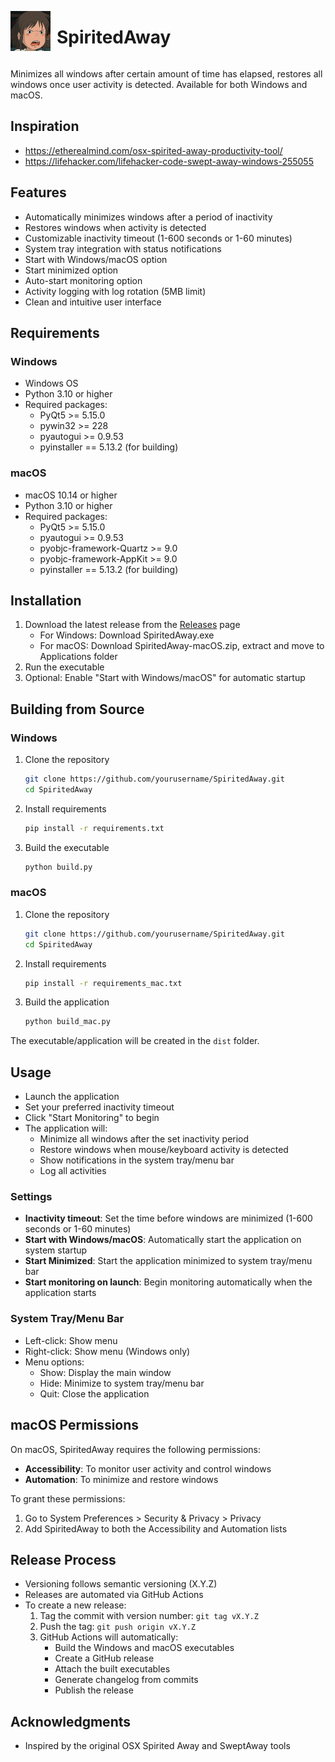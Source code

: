 <div style="display: flex; align-items: center;">
  <img src="images/XD.png" width="64" height="64" alt="SpiritedAway Icon">
  <h1 style="margin-left: 10px;">SpiritedAway</h1>
</div>

Minimizes all windows after certain amount of time has elapsed, restores all windows once user activity is detected. Available for both Windows and macOS.

## Inspiration
+ https://etherealmind.com/osx-spirited-away-productivity-tool/
+ https://lifehacker.com/lifehacker-code-swept-away-windows-255055

## Features
- Automatically minimizes windows after a period of inactivity
- Restores windows when activity is detected
- Customizable inactivity timeout (1-600 seconds or 1-60 minutes)
- System tray integration with status notifications
- Start with Windows/macOS option
- Start minimized option
- Auto-start monitoring option
- Activity logging with log rotation (5MB limit)
- Clean and intuitive user interface

## Requirements

### Windows
- Windows OS
- Python 3.10 or higher
- Required packages:
  - PyQt5 >= 5.15.0
  - pywin32 >= 228
  - pyautogui >= 0.9.53
  - pyinstaller == 5.13.2 (for building)

### macOS
- macOS 10.14 or higher
- Python 3.10 or higher
- Required packages:
  - PyQt5 >= 5.15.0
  - pyautogui >= 0.9.53
  - pyobjc-framework-Quartz >= 9.0
  - pyobjc-framework-AppKit >= 9.0
  - pyinstaller == 5.13.2 (for building)

## Installation
1. Download the latest release from the [Releases](https://github.com/yourusername/SpiritedAway/releases) page
   - For Windows: Download SpiritedAway.exe
   - For macOS: Download SpiritedAway-macOS.zip, extract and move to Applications folder
2. Run the executable
3. Optional: Enable "Start with Windows/macOS" for automatic startup

## Building from Source

### Windows
1. Clone the repository
   ```bash
   git clone https://github.com/yourusername/SpiritedAway.git
   cd SpiritedAway
   ```

2. Install requirements
   ```bash
   pip install -r requirements.txt
   ```

3. Build the executable
   ```bash
   python build.py
   ```

### macOS
1. Clone the repository
   ```bash
   git clone https://github.com/yourusername/SpiritedAway.git
   cd SpiritedAway
   ```

2. Install requirements
   ```bash
   pip install -r requirements_mac.txt
   ```

3. Build the application
   ```bash
   python build_mac.py
   ```

The executable/application will be created in the `dist` folder.

## Usage
- Launch the application
- Set your preferred inactivity timeout
- Click "Start Monitoring" to begin
- The application will:
  - Minimize all windows after the set inactivity period
  - Restore windows when mouse/keyboard activity is detected
  - Show notifications in the system tray/menu bar
  - Log all activities

### Settings
- **Inactivity timeout**: Set the time before windows are minimized (1-600 seconds or 1-60 minutes)
- **Start with Windows/macOS**: Automatically start the application on system startup
- **Start Minimized**: Start the application minimized to system tray/menu bar
- **Start monitoring on launch**: Begin monitoring automatically when the application starts

### System Tray/Menu Bar
- Left-click: Show menu
- Right-click: Show menu (Windows only)
- Menu options:
  - Show: Display the main window
  - Hide: Minimize to system tray/menu bar
  - Quit: Close the application

## macOS Permissions
On macOS, SpiritedAway requires the following permissions:
- **Accessibility**: To monitor user activity and control windows
- **Automation**: To minimize and restore windows

To grant these permissions:
1. Go to System Preferences > Security & Privacy > Privacy
2. Add SpiritedAway to both the Accessibility and Automation lists

## Release Process
- Versioning follows semantic versioning (X.Y.Z)
- Releases are automated via GitHub Actions
- To create a new release:
  1. Tag the commit with version number: `git tag vX.Y.Z`
  2. Push the tag: `git push origin vX.Y.Z`
  3. GitHub Actions will automatically:
     - Build the Windows and macOS executables
     - Create a GitHub release
     - Attach the built executables
     - Generate changelog from commits
     - Publish the release

## Acknowledgments
- Inspired by the original OSX Spirited Away and SweptAway tools